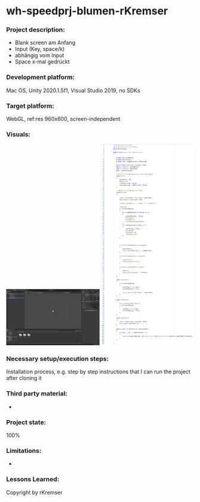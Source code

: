 # wh-speedprj-blumen-rKremser

### Project description:
- Blank screen am Anfang
- Input (Key, space/k)
- abhängig vom Input
- Space x-mal gedrückt

### Development platform: 
Mac OS, Unity 2020.1.5f1, Visual Studio 2019, no SDKs

### Target platform: 
WebGL, ref:res 960x600, screen-independent

### Visuals: 
<div>
<img src="./ScreenShots/Project.png" width="250">
<img src="./ScreenShots/Script.png" width="250">
</div>

### Necessary setup/execution steps: 
Installation process, e.g. step by step instructions that I can run the project after cloning it

### Third party material: 
-

### Project state: 
100%

### Limitations: 
-

### Lessons Learned: 

Copyright by rKremser
